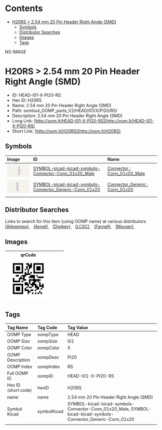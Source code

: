 



Contents
========

* [H20RS > 2.54 mm 20 Pin Header Right Angle (SMD)](#h20rs--254-mm-20-pin-header-right-angle-smd)
	* [Symbols](#symbols)
	* [Distributor Searches](#distributor-searches)
	* [Images](#images)
	* [Tags](#tags)
  
NO IMAGE  
# H20RS > 2.54 mm 20 Pin Header Right Angle (SMD)

- ID: HEAD-I01-X-PI20-RS
- Hex ID: H20RS
- Name: 2.54 mm 20 Pin Header Right Angle (SMD)
- Path: oomlout_OOMP_parts_V2/HEAD/I01/X/PI20/RS/
- Description: 2.54 mm 20 Pin Header Right Angle (SMD)
- Long Link: [http://oom.lt/HEAD-I01-X-PI20-RS](http://oom.lt/HEAD-I01-X-PI20-RS)
- Short Link: [http://oom.lt/H20RS](http://oom.lt/H20RS)

## Symbols
  

|Image|ID|Name|
| :--- | :--- | :--- |
|[![](https://raw.githubusercontent.com/oomlout/oomlout_OOMP_eda_V2/main/SYMBOL/kicad/kicad-symbols/Connector/Conn_01x20_Male/image_140.png)](https://github.com/oomlout/oomlout_OOMP_eda_V2/tree/main/SYMBOL/kicad/kicad-symbols/Connector/Conn_01x20_Male/)|[SYMBOL-kicad-kicad-symbols-Connector-Conn_01x20_Male](https://github.com/oomlout/oomlout_OOMP_eda_V2/tree/main/SYMBOL/kicad/kicad-symbols/Connector/Conn_01x20_Male/)|[Connector : Conn_01x20_Male](https://github.com/oomlout/oomlout_OOMP_eda_V2/tree/main/SYMBOL/kicad/kicad-symbols/Connector/Conn_01x20_Male/)|
|[![](https://raw.githubusercontent.com/oomlout/oomlout_OOMP_eda_V2/main/SYMBOL/kicad/kicad-symbols/Connector_Generic/Conn_01x20/image_140.png)](https://github.com/oomlout/oomlout_OOMP_eda_V2/tree/main/SYMBOL/kicad/kicad-symbols/Connector_Generic/Conn_01x20/)|[SYMBOL-kicad-kicad-symbols-Connector_Generic-Conn_01x20](https://github.com/oomlout/oomlout_OOMP_eda_V2/tree/main/SYMBOL/kicad/kicad-symbols/Connector_Generic/Conn_01x20/)|[Connector_Generic : Conn_01x20](https://github.com/oomlout/oomlout_OOMP_eda_V2/tree/main/SYMBOL/kicad/kicad-symbols/Connector_Generic/Conn_01x20/)|
||||

## Distributor Searches
  
Links to search for this item (using OOMP name) at various distributors  
[(Aliexpress) ](https://www.aliexpress.com/wholesale?SearchText=11172.54+mm+20+Pin+Header+Right+Angle+SMD)&nbsp;&nbsp;&nbsp;[(Avnet) ](https://www.avnet.com/shop/us/search/2.54+mm+20+Pin+Header+Right+Angle+SMD)&nbsp;&nbsp;&nbsp;[(Digikey) ](https://www.digikey.co.uk/en/products/result?s=2.54+mm+20+Pin+Header+Right+Angle+SMD)&nbsp;&nbsp;&nbsp;[(LCSC) ](https://www.lcsc.com/search?q=2.54+mm+20+Pin+Header+Right+Angle+SMD)&nbsp;&nbsp;&nbsp;[(Farnell) ](https://uk.farnell.com/search?st=2.54+mm+20+Pin+Header+Right+Angle+SMD)&nbsp;&nbsp;&nbsp;[(Mouser) ](https://www.mouser.com/c/?q=2.54+mm+20+Pin+Header+Right+Angle+SMD)&nbsp;&nbsp;&nbsp;
## Images
  

|qrCode<br>[![](https://raw.githubusercontent.com/oomlout/oomlout_OOMP_parts_V2/main/HEAD/I01/X/PI20/RS/qrCode_140.png)](https://github.com/oomlout/oomlout_OOMP_parts_V2/tree/main/HEAD/I01/X/PI20/RS/qrCode.png)||||
| :---: | :---: | :---: | :---: |

## Tags
  

|Tag Name|Tag Code|Tag Value|
| :--- | :--- | :--- |
|OOMP Type|oompType|HEAD|
|OOMP Size|oompSize|I01|
|OOMP Color|oompColor|X|
|OOMP Description|oompDesc|PI20|
|OOMP Index|oompIndex|RS|
|Full OOMP ID|oompID|HEAD-I01-X-PI20-RS|
|Hex ID (short code)|hexID|H20RS|
|name|name|2.54 mm 20 Pin Header Right Angle (SMD)|
|Symbol Kicad|symbolKicad|SYMBOL-kicad-kicad-symbols-Connector-Conn_01x20_Male, SYMBOL-kicad-kicad-symbols-Connector_Generic-Conn_01x20|
||||
